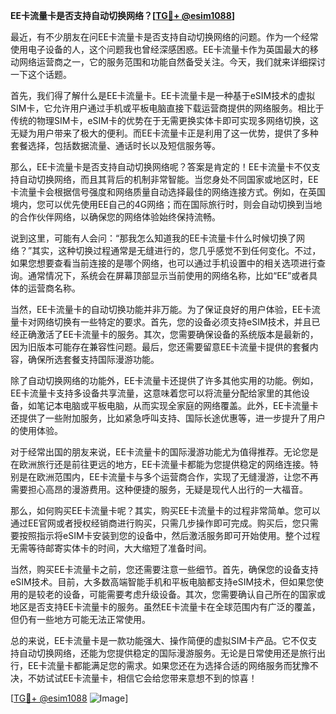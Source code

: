 **EE卡流量卡是否支持自动切换网络？[[TG💪+ @esim1088](https://t.me/s/esim1088)]**

最近，有不少朋友在问EE卡流量卡是否支持自动切换网络的问题。作为一个经常使用电子设备的人，这个问题我也曾经深感困惑。EE卡流量卡作为英国最大的移动网络运营商之一，它的服务范围和功能自然备受关注。今天，我们就来详细探讨一下这个话题。

首先，我们得了解什么是EE卡流量卡。EE卡流量卡是一种基于eSIM技术的虚拟SIM卡，它允许用户通过手机或平板电脑直接下载运营商提供的网络服务。相比于传统的物理SIM卡，eSIM卡的优势在于无需更换实体卡即可实现多网络切换，这无疑为用户带来了极大的便利。而EE卡流量卡正是利用了这一优势，提供了多种套餐选择，包括数据流量、通话时长以及短信服务等。

那么，EE卡流量卡是否支持自动切换网络呢？答案是肯定的！EE卡流量卡不仅支持自动切换网络，而且其背后的机制非常智能。当您身处不同国家或地区时，EE卡流量卡会根据信号强度和网络质量自动选择最佳的网络连接方式。例如，在英国境内，您可以优先使用EE自己的4G网络；而在国际旅行时，则会自动切换到当地的合作伙伴网络，以确保您的网络体验始终保持流畅。

说到这里，可能有人会问：“那我怎么知道我的EE卡流量卡什么时候切换了网络？”其实，这种切换过程通常是无缝进行的，您几乎感觉不到任何变化。不过，如果您想要查看当前连接的是哪个网络，也可以通过手机设置中的相关选项进行查询。通常情况下，系统会在屏幕顶部显示当前使用的网络名称，比如“EE”或者具体的运营商名称。

当然，EE卡流量卡的自动切换功能并非万能。为了保证良好的用户体验，EE卡流量卡对网络切换有一些特定的要求。首先，您的设备必须支持eSIM技术，并且已经正确激活了EE卡流量卡的服务。其次，您需要确保设备的系统版本是最新的，因为旧版本可能存在兼容性问题。最后，您还需要留意EE卡流量卡提供的套餐内容，确保所选套餐支持国际漫游功能。

除了自动切换网络的功能外，EE卡流量卡还提供了许多其他实用的功能。例如，EE卡流量卡支持多设备共享流量，这意味着您可以将流量分配给家里的其他设备，如笔记本电脑或平板电脑，从而实现全家庭的网络覆盖。此外，EE卡流量卡还提供了一些附加服务，比如紧急呼叫支持、国际长途优惠等，进一步提升了用户的使用体验。

对于经常出国的朋友来说，EE卡流量卡的国际漫游功能尤为值得推荐。无论您是在欧洲旅行还是前往更远的地方，EE卡流量卡都能为您提供稳定的网络连接。特别是在欧洲范围内，EE卡流量卡与多个运营商合作，实现了无缝漫游，让您不再需要担心高昂的漫游费用。这种便捷的服务，无疑是现代人出行的一大福音。

那么，如何购买EE卡流量卡呢？其实，购买EE卡流量卡的过程非常简单。您可以通过EE官网或者授权经销商进行购买，只需几步操作即可完成。购买后，您只需要按照指示将eSIM卡安装到您的设备中，然后激活服务即可开始使用。整个过程无需等待邮寄实体卡的时间，大大缩短了准备时间。

当然，购买EE卡流量卡之前，您还需要注意一些细节。首先，确保您的设备支持eSIM技术。目前，大多数高端智能手机和平板电脑都支持eSIM技术，但如果您使用的是较老的设备，可能需要考虑升级设备。其次，您需要确认自己所在的国家或地区是否支持EE卡流量卡的服务。虽然EE卡流量卡在全球范围内有广泛的覆盖，但仍有一些地方可能无法正常使用。

总的来说，EE卡流量卡是一款功能强大、操作简便的虚拟SIM卡产品。它不仅支持自动切换网络，还能为您提供稳定的国际漫游服务。无论是日常使用还是旅行出行，EE卡流量卡都能满足您的需求。如果您还在为选择合适的网络服务而犹豫不决，不妨试试EE卡流量卡，相信它会给您带来意想不到的惊喜！

[[TG💪+ @esim1088](https://t.me/s/esim1088) ![Image](https://i.postimg.cc/4NQfJmqS/Snipaste-2025-05-13-00-14-12.png)]